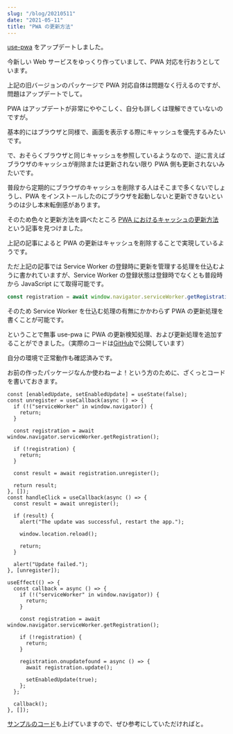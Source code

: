 ```yaml
---
slug: "/blog/20210511"
date: "2021-05-11"
title: "PWA の更新方法"
---
```


[use-pwa](https://www.npmjs.com/package/use-pwa) をアップデートしました。

今新しい Web サービスをゆっくり作っていまして、PWA 対応を行おうとしています。

上記の旧バージョンのパッケージで PWA 対応自体は問題なく行えるのですが、問題はアップデートでして。

PWA はアップデートが非常にややこしく、自分も詳しくは理解できていないのですが。

基本的にはブラウザと同様で、画面を表示する際にキャッシュを優先するみたいです。

で、おそらくブラウザと同じキャッシュを参照しているようなので、逆に言えばブラウザのキャッシュが削除または更新されない限り PWA 側も更新されないみたいです。

普段から定期的にブラウザのキャッシュを削除する人はそこまで多くないでしょうし、PWA をインストールしたのにブラウザを起動しないと更新できないというのは少し本末転倒感があります。

そのため色々と更新方法を調べたところ [PWA におけるキャッシュの更新方法](https://blog.htmlhifive.com/2018/08/27/pwa-cache-update/) という記事を見つけました。

上記の記事によると PWA の更新はキャッシュを削除することで実現しているようです。

ただ上記の記事では Service Worker の登録時に更新を管理する処理を仕込むように書かれていますが、Service Worker の登録状態は登録時でなくとも普段時から JavaScript にて取得可能です。

```ts
const registration = await window.navigator.serviceWorker.getRegistration();
```

そのため Service Worker を仕込む処理の有無にかかわらず PWA の更新処理を書くことが可能です。

ということで無事 use-pwa に PWA の更新検知処理、および更新処理を追加することができました。（実際のコードは[GitHub](https://github.com/piro0919/use-pwa/blob/master/src/hooks/usePwa/index.ts)で公開しています）

自分の環境で正常動作も確認済みです。

お前の作ったパッケージなんか使わねーよ！という方のために、ざくっとコードを書いておきます。

```tsx
const [enabledUpdate, setEnabledUpdate] = useState(false);
const unregister = useCallback(async () => {
  if (!("serviceWorker" in window.navigator)) {
    return;
  }

  const registration = await window.navigator.serviceWorker.getRegistration();

  if (!registration) {
    return;
  }

  const result = await registration.unregister();

  return result;
}, []);
const handleClick = useCallback(async () => {
  const result = await unregister();

  if (result) {
    alert("The update was successful, restart the app.");

    window.location.reload();

    return;
  }

  alert("Update failed.");
}, [unregister]);

useEffect(() => {
  const callback = async () => {
    if (!("serviceWorker" in window.navigator)) {
      return;
    }

    const registration = await window.navigator.serviceWorker.getRegistration();

    if (!registration) {
      return;
    }

    registration.onupdatefound = async () => {
      await registration.update();

      setEnabledUpdate(true);
    };
  };

  callback();
}, []);
```

[サンプルのコード](https://github.com/piro0919/use-pwa/blob/master/src/App.tsx)も上げていますので、ぜひ参考にしていただければと。
